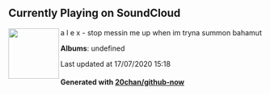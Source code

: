 ## Currently Playing on SoundCloud

[<img align="left" width="100" src="https://i1.sndcdn.com/artworks-000216191979-2hslnz-t120x120.jpg">](https://soundcloud.com/worsethanthis/stop-messin-me-up-when-im-tryna-summon-bahamut)

a l e x - stop messin me up when im tryna summon bahamut

**Albums**: undefined

Last updated at 17/07/2020 15:18

#### Generated with [20chan/github-now](https://github.com/20chan/github-now)


<!--
**20chan/20chan** is a ✨ _special_ ✨ repository because its `README.md` (this file) appears on your GitHub profile.

Here are some ideas to get you started:

- 🔭 I’m currently working on ...
- 🌱 I’m currently learning ...
- 👯 I’m looking to collaborate on ...
- 🤔 I’m looking for help with ...
- 💬 Ask me about ...
- 📫 How to reach me: ...
- 😄 Pronouns: ...
- ⚡ Fun fact: ...
-->
